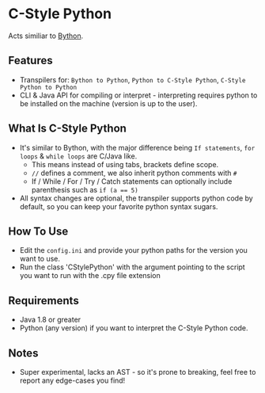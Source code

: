 # C-Style Python
Acts similiar to [Bython](https://github.com/mathialo/bython).

## Features
+ Transpilers for: `Bython to Python`, `Python to C-Style Python`, `C-Style Python to Python`
+ CLI & Java API for compiling or interpret - interpreting requires python to be installed on the machine (version is up to the user).

## What Is C-Style Python
+ It's similar to Bython, with the major difference being `If statements`, `for loops` & `while loops` are C/Java like.
    + This means instead of using tabs, brackets define scope.
    + `//` defines a comment, we also inherit python comments with `#`
    + If / While / For / Try / Catch statements can optionally include parenthesis such as `if (a == 5)`
+ All syntax changes are optional, the transpiler supports python code by default, so you can keep your favorite python syntax sugars.

## How To Use
+ Edit the `config.ini` and provide your python paths for the version you want to use.
+ Run the class 'CStylePython' with the argument pointing to the script you want to run with the .cpy file extension

## Requirements
+ Java 1.8 or greater
+ Python (any version) if you want to interpret the C-Style Python code.

## Notes
+ Super experimental, lacks an AST - so it's prone to breaking, feel free to report any edge-cases you find!